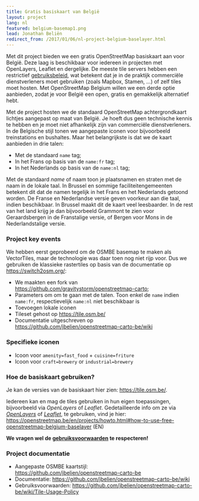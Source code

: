 ```yaml
---
title: Gratis basiskaart van België
layout: project
lang: nl
featured: belgium-basemap1.png
lead: Jonathan Beliën
redirect_from: /2017/01/06/nl-project-belgium-baselayer.html
---
```


Met dit project bieden we een gratis OpenStreetMap basiskaart aan voor België. Deze laag is beschikbaar voor iedereen in projecten met OpenLayers, Leaflet en dergelijke. De meeste tile servers hebben een restrictief [gebruiksbeleid](http://wiki.openstreetmap.org/wiki/Tile_usage_policy), wat betekent dat je in de praktijk commerciële dienstverleners moet gebruiken (zoals Mapbox, Stamen, ...) of zelf tiles moet hosten.
Met OpenStreetMap Belgium willen we een derde optie aanbieden, zodat je voor België een open, gratis en gemakkelijk alternatief hebt.

Met de project hosten we de standaard OpenStreetMap achtergrondkaart lichtjes aangepast op maat van België. Je hoeft dus geen technische kennis te hebben en je moet niet afhankelijk zijn van commerciële dienstverleners. In de Belgische stijl tonen we aangepaste iconen voor bijvoorbeeld treinstations en bushaltes. Maar het belangrijkste is dat we de kaart aanbieden in drie talen:

* Met de standaard `name` tag;
* In het Frans op basis van de `name:fr` tag;
* In het Nederlands op basis van de `name:nl` tag;

Met de standaard _name_ of naam toon je plaatsnamen en straten met de naam in de lokale taal. In Brussel en sommige faciliteitengemeenten betekent dit dat de namen tegelijk in het Frans en het Nederlands getoond worden. 
De Franse en Nederlandse versie geven voorkeur aan die taal, indien beschikbaar. In Brussel maakt dit de kaart veel leesbaarder. In de rest van het land krijg je dan bijvoorbeeld Grammont te zien voor Geraardsbergen in de Franstalige versie, of Bergen voor Mons in de Nederlandstalige versie.

### Project key events

We hebben eerst geprobeerd om de OSMBE basemap te maken als VectorTiles, maar de technologie was daar toen nog niet rijp voor. Dus we gebruiken de klassieke rastertiles op basis van de documentatie op <https://switch2osm.org/>:

- We maakten een fork van <https://github.com/gravitystorm/openstreetmap-carto>;
- Parameters om om te gaan met de talen. Toon enkel de `name` indien `name:fr`, respectievelijk `name:nl` niet beschikbaar is
- Toevoegen lokale iconen
- Tileset gehost op <https://tile.osm.be/>
- Documentatie uitgeschreven op <https://github.com/jbelien/openstreetmap-carto-be/wiki>

### Specifieke iconen

- Icoon voor `amenity=fast_food` + `cuisine=friture`
- Icoon voor `craft=brewery` or `industrial=brewery`

### Hoe de basiskaart gebruiken?

Je kan de versies van de basiskaart hier zien: <https://tile.osm.be/>.

Iedereen kan en mag de tiles gebruiken in hun eigen toepassingen, bijvoorbeeld via *OpenLayers* of *Leaflet*.
Gedetailleerde info om ze via *[OpenLayers](https://openlayers.org/)* of *[Leaflet](http://leafletjs.com/)*, te gebruiken, vind je hier: <https://openstreetmap.be/en/projects/howto.html#how-to-use-free-openstreetmap-belgium-baselayer> (EN)

**We vragen wel de [gebruiksvoorwaarden](https://github.com/jbelien/openstreetmap-carto-be/wiki/Tile-Usage-Policy) te respecteren!**

### Project documentatie

- Aangepaste OSMBE kaartstijl: <https://github.com/jbelien/openstreetmap-carto-be>
- Documentatie: <https://github.com/jbelien/openstreetmap-carto-be/wiki>
- Gebruiksvoorwaarden: <https://github.com/jbelien/openstreetmap-carto-be/wiki/Tile-Usage-Policy>
